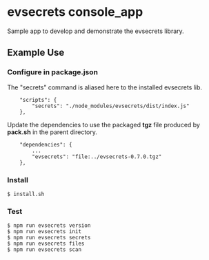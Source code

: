 # evsecrets console_app

Sample app to develop and demonstrate the evsecrets library.

## Example Use

### Configure in package.json

The "secrets" command is aliased here to the installed evsecrets lib.

```
    "scripts": {
        "secrets": "./node_modules/evsecrets/dist/index.js"
    },
```

Update the dependencies to use the packaged **tgz** file
produced by **pack.sh** in the parent directory.

```
    "dependencies": {
        ...
        "evsecrets": "file:../evsecrets-0.7.0.tgz"
    },
```

### Install 

```
$ install.sh
```



### Test

```
$ npm run evsecrets version
$ npm run evsecrets init
$ npm run evsecrets secrets
$ npm run evsecrets files
$ npm run evsecrets scan
```